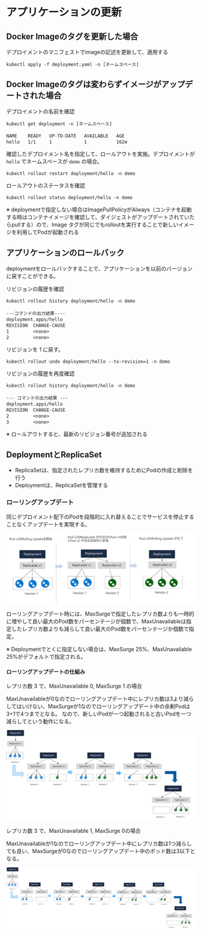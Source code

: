 
# アプリケーションの更新

## Docker Imageのタグを更新した場合

デプロイメントのマニフェストでimageの記述を更新して、適用する

```
kubectl apply -f deployment.yaml -n [ネームスペース]
```


## Docker Imageのタグは変わらずイメージがアップデートされた場合

デプロイメントの名前を確認

```
kubectl get deployment -n [ネームスペース]

NAME    READY   UP-TO-DATE   AVAILABLE   AGE
hello   1/1     1            1           162m
```

確認したデプロイメント名を指定して、ロールアウトを実施。デプロイメントが `hello` でネームスペースが `demo` の場合。
```
kubectl rollout restart deployment/hello -n demo
```

ロールアウトのステータスを確認
```
kubectl rollout status deployment/hello -n demo
```

※ deploymentで指定しない場合はImagePullPolicyがAlways（コンテナを起動する時はコンテナイメージを確認して、ダイジェストがアップデートされていたらpullする）ので、Image タグが同じでもrolloutを実行することで新しいイメージを利用してPodが起動される

## アプリケーションのロールバック

deploymentをロールバックすることで、アプリケーションを以前のバージョンに戻すことができる。

リビジョンの履歴を確認
```
kubectl rollout history deployment/hello -n demo

---コマンドの出力結果----
deployment.apps/hello 
REVISION  CHANGE-CAUSE
1         <none>
2         <none>
```

リビジョンを 1 に戻す。

```
kubectl rollout undo deployment/hello --to-revision=1 -n demo
```

リビジョンの履歴を再度確認

```
kubectl rollout history deployment/hello -n demo

--- コマンドの出力結果 ---
deployment.apps/hello 
REVISION  CHANGE-CAUSE
2         <none>
3         <none>
```

※ ロールアウトすると、最新のリビジョン番号が追加される


## DeploymentとReplicaSet

* ReplicaSetは、指定されたレプリカ数を維持するためにPodの作成と削除を行う
* Deploymentは、ReplicaSetを管理する

### ローリングアップデート

同じデプロイメント配下のPodを段階的に入れ替えることでサービスを停止することなくアップデートを実現する。

![ローリングアップデート](./images/rollingupdate.png)


ローリングアップデート時には、MaxSurgeで指定したレプリカ数よりも一時的に増やして良い最大のPod数をパーセンテージが個数で、MaxUnavailableは指定したレプリカ数よりも減らして良い最大のPod数をパーセンテージか個数で指定。

※ Deploymentでとくに指定しない場合は、MaxSurge 25%、MaxUnavailable 25%がデフォルトで指定される。


#### ローリングアップデートの仕組み

レプリカ数 3 で、MaxUnavailable 0, MaxSurge 1 の場合

MaxUnavailableが0なのでローリングアップデート中にレプリカ数は3より減らしてはいけない、MaxSurgeが1なのでローリングアップデート中の余剰Podは3+1で4つまでとなる。
なので、新しいPodが一つ起動されると古いPodを一つ減らしてという動作になる。

![ローリングアップデート MaxUnavailable 0, MaxSurge 1](./images/rollingUpdatemaxUnavailable0.png)


レプリカ数 3 で、MaxUnavailable 1, MaxSurge 0の場合

MaxUnavailableが1なのでローリングアップデート中にレプリカ数は1つ減らしても良い、MaxSurgeが0なのでローリングアップデート中のポッド数は3以下となる。

![ローリングアップデート MaxUnavailable 1, MaxSurge 0](./images/rollingUpdateMaxSurge0.png)

